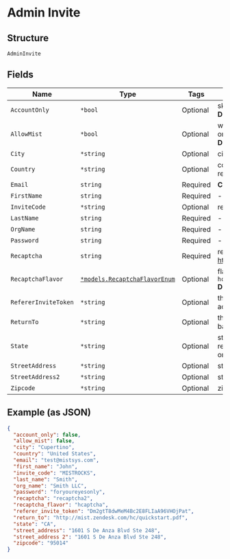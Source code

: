 
# Admin Invite

## Structure

`AdminInvite`

## Fields

| Name | Type | Tags | Description |
|  --- | --- | --- | --- |
| `AccountOnly` | `*bool` | Optional | skip creating initial setup if true<br>**Default**: `false` |
| `AllowMist` | `*bool` | Optional | whether to allow Mist to look at this org<br>**Default**: `false` |
| `City` | `*string` | Optional | city of registering user |
| `Country` | `*string` | Optional | country/region name or ISO code of registering user |
| `Email` | `string` | Required | **Constraints**: *Maximum Length*: `64` |
| `FirstName` | `string` | Required | - |
| `InviteCode` | `*string` | Optional | required initially |
| `LastName` | `string` | Required | - |
| `OrgName` | `string` | Required | - |
| `Password` | `string` | Required | - |
| `Recaptcha` | `string` | Required | reCAPTCHA , see https://www.google.com/recaptcha/ |
| `RecaptchaFlavor` | [`*models.RecaptchaFlavorEnum`](../../doc/models/recaptcha-flavor-enum.md) | Optional | flavor of the captcha. enum: `google`, `hcaptcha`<br>**Default**: `"google"` |
| `RefererInviteToken` | `*string` | Optional | the invite token to apply after account creation |
| `ReturnTo` | `*string` | Optional | the url the user should be redirected back to |
| `State` | `*string` | Optional | state name or ISO code of registering user, optional (depends on country/region) |
| `StreetAddress` | `*string` | Optional | street address of registering user |
| `StreetAddress2` | `*string` | Optional | street address 2 of registering user |
| `Zipcode` | `*string` | Optional | zipcode of registering user |

## Example (as JSON)

```json
{
  "account_only": false,
  "allow_mist": false,
  "city": "Cupertino",
  "country": "United States",
  "email": "test@mistsys.com",
  "first_name": "John",
  "invite_code": "MISTROCKS",
  "last_name": "Smith",
  "org_name": "Smith LLC",
  "password": "foryoureyesonly",
  "recaptcha": "recaptcha2",
  "recaptcha_flavor": "hcaptcha",
  "referer_invite_token": "Dm2gtT8dwMeM4Bc2E8FLIaA96VHOjPat",
  "return_to": "http://mist.zendesk.com/hc/quickstart.pdf",
  "state": "CA",
  "street_address": "1601 S De Anza Blvd Ste 248",
  "street_address 2": "1601 S De Anza Blvd Ste 248",
  "zipcode": "95014"
}
```

